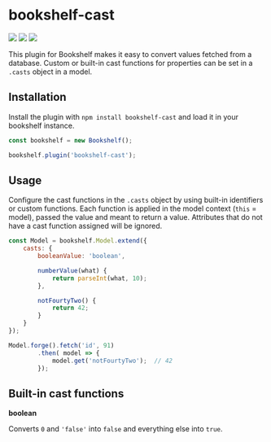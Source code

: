 # bookshelf-cast

![](https://travis-ci.org/dak0rn/bookshelf-cast.svg?branch=master)
![](https://img.shields.io/badge/dependencies-none-green.svg)
![](https://img.shields.io/badge/tested%20with-ava-blue.svg)

This plugin for Bookshelf makes it easy to convert values fetched from a database.
Custom or built-in cast functions for properties can be set in a `.casts` object
in a model.

## Installation

Install the plugin with `npm install bookshelf-cast` and load it in your bookshelf
instance.

```javascript
const bookshelf = new Bookshelf();

bookshelf.plugin('bookshelf-cast');
```

## Usage

Configure the cast functions in the `.casts` object by using built-in identifiers or custom functions.
Each function is applied in the model context (`this` = model), passed the value and meant to return
a value. Attributes that do not have a cast function assigned will be ignored.

```javascript
const Model = bookshelf.Model.extend({
    casts: {
        booleanValue: 'boolean',

        numberValue(what) {
            return parseInt(what, 10);
        },

        notFourtyTwo() {
            return 42;
        }
    }
});

Model.forge().fetch('id', 91)
        .then( model => {
            model.get('notFourtyTwo');  // 42
        });
```

## Built-in cast functions

**boolean**

Converts `0` and `'false'` into `false` and everything else into `true`.